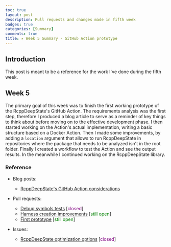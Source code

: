 ```yaml
---
toc: true
layout: post
description: Pull requests and changes made in fifth week
badges: true
categories: [Summary]
comments: true
title: ▸ Week 5 Summary - GitHub Action prototype
---
```


## Introduction
This post is meant to be a reference for the work I've done during the fifth week. 


## Week 5
The primary goal of this week was to finish the first working prototype of the RcppDeepState's GitHub Action.
The requirements analysis was the first step, therefore I produced a blog article to serve as a reminder of key things to think about before moving on to the effective development phase. I then started working on the Action's actual implementation, writing a basic structure based on a Docker Action. Then I made some improvements, by adding a `location` argument that allows to run RcppDeepState in repositories where the package that needs to be analyzed isn't in the root folder. Finally I created a workflow to test the Action and see the output results. 
In the meanwhile I continued working on the RcppDeepState library.

### Reference
* Blog posts:
    * [RcppDeepState's GitHub Action considerations](https://fabriziosandri.github.io/gsoc-2022-blog/github%20action/2022/06/28/github-actions.html)

* Pull requests:
    * [Debug symbols tests](https://github.com/FabrizioSandri/RcppDeepState/pull/6) [<span style="color:purple">closed</span>]
    * [Harness creation improvements](https://github.com/FabrizioSandri/RcppDeepState/pull/5) [<span style="color:green">still open</span>]
    * [First prototype](https://github.com/FabrizioSandri/RcppDeepState-action/pull/1) [<span style="color:green">still open</span>]

* Issues:
    * [RcppDeepState optimization options](https://github.com/FabrizioSandri/RcppDeepState/issues/8) [<span style="color:purple">closed</span>]